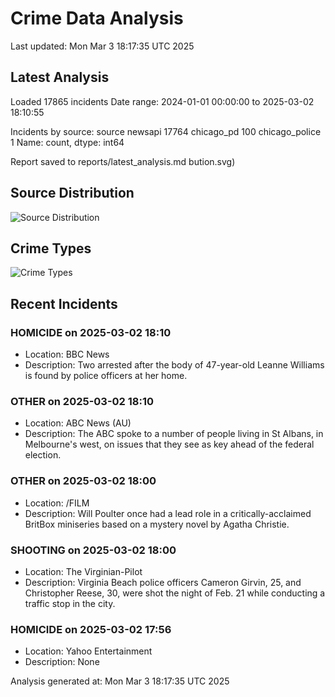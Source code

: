 # Crime Data Analysis
Last updated: Mon Mar  3 18:17:35 UTC 2025

## Latest Analysis

Loaded 17865 incidents
Date range: 2024-01-01 00:00:00 to 2025-03-02 18:10:55

Incidents by source:
source
newsapi           17764
chicago_pd          100
chicago_police        1
Name: count, dtype: int64

Report saved to reports/latest_analysis.md
bution.svg)

## Source Distribution
![Source Distribution](images/source_distribution.svg)

## Crime Types
![Crime Types](images/crime_types.svg)

## Recent Incidents

### HOMICIDE on 2025-03-02 18:10
- Location: BBC News
- Description: Two arrested after the body of 47-year-old Leanne Williams is found by police officers at her home.


### OTHER on 2025-03-02 18:10
- Location: ABC News (AU)
- Description: The ABC spoke to a number of people living in St Albans, in Melbourne's west, on issues that they see as key ahead of the federal election.


### OTHER on 2025-03-02 18:00
- Location: /FILM
- Description: Will Poulter once had a lead role in a critically-acclaimed BritBox miniseries based on a mystery novel by Agatha Christie.


### SHOOTING on 2025-03-02 18:00
- Location: The Virginian-Pilot
- Description: Virginia Beach police officers Cameron Girvin, 25, and Christopher Reese, 30, were shot the night of Feb. 21 while conducting a traffic stop in the city.


### HOMICIDE on 2025-03-02 17:56
- Location: Yahoo Entertainment
- Description: None

Analysis generated at: Mon Mar  3 18:17:35 UTC 2025
